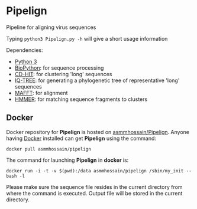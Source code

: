 # Pipelign

Pipeline for aligning virus sequences

Typing ``python3 Pipelign.py -h`` will give a short usage information

Dependencies:

- [Python 3](https://www.python.org/)
- [BioPython](http://biopython.org/wiki/Main_Page): for sequence processing
- [CD-HIT](http://weizhongli-lab.org/cd-hit/): for clustering 'long' sequences
- [IQ-TREE](http://www.cibiv.at/software/iqtree/): for generating a phylogenetic tree of representative 'long' sequences
- [MAFFT](http://mafft.cbrc.jp/alignment/software/): for alignment
- [HMMER](http://hmmer.org/): for matching sequence fragments to clusters

## Docker

Docker repository for **Pipelign** is hosted on [asmmhossain/Pipelign](https://hub.docker.com/r/asmmhossain/pipelign/). Anyone having [Docker](https://www.docker.com/) installed can get **Pipelign** using the command:

``docker pull asmmhossain/pipelign``

The command for launching **Pipelign** in **docker** is:

``docker run -i -t -v $(pwd):/data asmmhossain/pipelign /sbin/my_init -- bash -l``

Please make sure the sequence file resides in the current directory from where the command is executed. Output file will be stored in the current directory.


